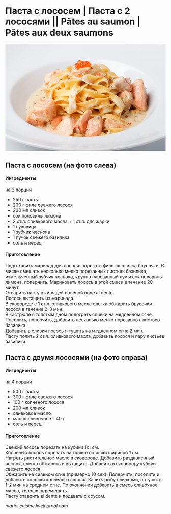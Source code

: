 ﻿---
image: ../../pics/pasta-salmon.jpg
---
# Паста с лососем \| Паста с 2 лососями \|\| Pâtes au saumon \| Pâtes aux deux saumons

![Паста с лососем](../../pics/pasta-salmon.jpg)

## Паста с лососем \(на фото слева\)

#### Ингредиенты
на 2 порции

* 250 г пасты
* 200 г филе свежего лосося
* 200 мл сливок
* сок половины лимона
* 2 ст.л. оливкового масла + 1 ст.л. для жарки
* 1 луковица
* 1 зубчик чеснока
* 1 пучок свежего базилика
* соль и перец

#### Приготовление

Подготовить маринад для лосося: порезать филе лосося на брусочки. В миске смешать несколько мелко порезанных листьев базилика, измельченный зубчик чеснока, крупно нарезанный лук и сок половины лимона, поперчить. Мариновать лосось в этой смеси в течение 20 минут.  
Отварить пасту в кипящей солёной воде al dente.  
Лосось вытащить из маринада.  
В сковороде с 1 ст.л. оливкового масла слегка обжарить брусочки лосося в течение 2-3 мин.  
В кастрюле с толстым дном подогреть сливки на медленном огне. Посолить, поперчить, добавить несколько мелко порезанных листьев базилика.  
Добавить в сливки лосось и тушить на медленном огне 2 мин.  
Пасту полить 2 ст.л. оливкового масла, добавить лосося и пару листьев базилика.

## Паста с двумя лососями \(на фото справа\)

#### Ингредиенты
на 4 порции

* 500 г пасты
* 300 г филе свежего лосося
* 100 г копченого лосося
* 200 мл сливок
* оливковое масло
* масло сливочное - 40 г
* соль и перец

#### Приготовление

Свежий лосось порезать на кубики 1х1 см.  
Копченый лосось порезать на тонкие полоски шириной 1 см.  
Нагреть растительное масло в сковороде. Добавить раздавленный чеснок, слегка обжарить и вытащить. Добавить в сковороду кубики свежего лосося.  
Обжарить на сильном огне \(примерно 10 сек\). Поперчить, посолить и добавить полоски копченого лосося. Залить рыбу сливками, потушить 1-2 мин на среднем огне. По окончании добавить в смесь сливочное масло, хорошо перемешать.  
Пасту отварить al dente и подавать с соусом.

*maria-cuisine.livejournal.com*
